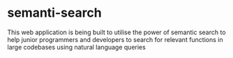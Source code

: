 # semanti-search
This web application is being built to utilise the power of semantic search to help junior programmers and developers to search for relevant functions in large codebases using natural language queries
